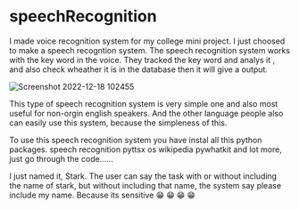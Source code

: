 # speechRecognition
I made voice recognition system for my college mini project. I just choosed to make a speech recogntion system. The speech recognition system works with the key word in the voice. They tracked the key word and analys it , and also check wheather it is in the database then it will give a output.

![Screenshot 2022-12-18 102455](https://user-images.githubusercontent.com/74350077/208310120-dbae5780-cc0a-45b7-9bfd-7ee151420d22.png)

This type of speech recognition system is very simple one and also most useful for non-orgin english speakers. And the other language people also can easily use this system, because the simpleness of this.

To use this speech recognition system you have instal all this python packages.
speech recognition
pyttsx
os
wikipedia
pywhatkit
and lot more, just go through the code......


I just named it, Stark. The user can say the task with or without including the name of stark, but without including that name, the system say please include my name. Because its sensitive 😁 😁 😁 😁 
